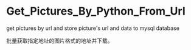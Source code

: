# Get_Pictures_By_Python_From_Url
get pictures by url and store picture's url and data to mysql database

批量获取指定地址的图片格式的地址并下载。
